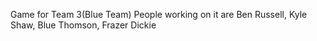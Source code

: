 Game for Team 3(Blue Team)
People working on it are Ben Russell, Kyle Shaw, Blue Thomson, Frazer Dickie
